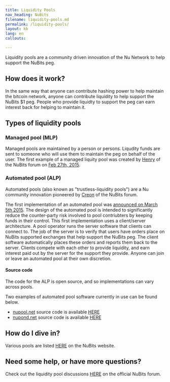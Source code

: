 ```yaml
---
title: Liquidity Pools
nav_heading: NuBits
filename: liquidity-pools.md
permalink: /liquidity-pools/
layout: kb
lang: en
callouts:

---
```


Liquidity pools are a community driven innovation of the Nu Network to help support the NuBits peg.

## How does it work?

In the same way that anyone can contribute hashing power to help maintain the bitcoin network, anyone can contribute liquidity to help support the NuBits $1 peg. People who provide liquidty to support the peg can earn interest back for helping to maintain it.

## Types of liquidity pools

### Managed pool (MLP)

Managed pools are maintained by a person or persons. Liqudity funds are sent to someone who will use them to maintain the peg on behalf of the user. The first example of a managed liquity pool was created by [Henry](https://discuss.nubits.com/users/henry) of the NuBits forum on [Feb 27th, 2015](https://discuss.nubits.com/t/passed-motion-to-create-the-first-liquidity-pool-the-nu-lagoon/1616).

### Automated pool (ALP)

Automated pools (also known as "trustless-liquidity pools") are a Nu community innovation pioneered by [Creon](https://discuss.nubits.com/users/creon) of the NuBits forum. 

The first implementation of an automated pool was [announced on March 5th 2015](https://discuss.nubits.com/t/trust-less-liquidity-pool/1686). The design of the automated pool is intended to significantly reduce the counter-party risk involved to pool contriubters by keeping funds in their control. This first implementation uses a client/server architecture. A pool operator runs the server software that clients can connect to. The job of the server is to verify that users have orders place on NuBits supported exchanges that help support the NuBits peg. The client software automatically places these orders and reports them back to the server. Clients compete with each other to provide liquidity, and earn interest paid out by the server for the support they provide. Anyone can join or leave an automated pool at their own discretion. 

#### Source code

The code for the ALP is open source, and so implementations can vary across pools.

Two examples of automated pool software currently in use can be found below.

 * [nupool.net](http://nupool.net) source code is available [HERE](https://github.com/inuitwallet/nu-pool)
 * [nupond.net](http://nupond.net) source code is available [HERE](https://github.com/Nagalim/nu-pool)

## How do I dive in?

Various pools are listed [HERE](https://nubits.com/liquidity-pools) on the NuBits website.

## Need some help, or have more questions?

Check out the liquidity pool discussions [HERE](https://discuss.nubits.com/c/liquidity-pools) on the official NuBits forum.